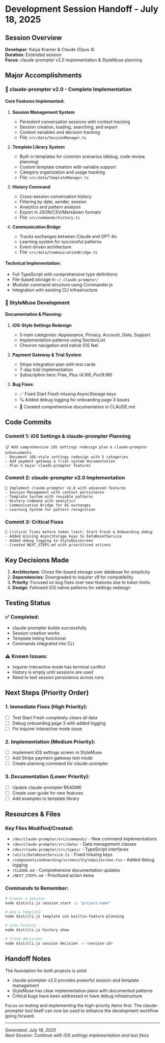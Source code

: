 # Development Session Handoff - July 18, 2025

## Session Overview
**Developer**: Kaiya Kramer & Claude (Opus 4)  
**Duration**: Extended session  
**Focus**: claude-prompter v2.0 implementation & StyleMuse planning  

## Major Accomplishments

### 🚀 claude-prompter v2.0 - Complete Implementation

#### Core Features Implemented:
1. **Session Management System**
   - Persistent conversation sessions with context tracking
   - Session creation, loading, searching, and export
   - Context variables and decision tracking
   - File: `src/data/SessionManager.ts`

2. **Template Library System**
   - Built-in templates for common scenarios (debug, code review, planning)
   - Custom template creation with variable support
   - Category organization and usage tracking
   - File: `src/data/TemplateManager.ts`

3. **History Command**
   - Cross-session conversation history
   - Filtering by date, sender, session
   - Analytics and pattern analysis
   - Export in JSON/CSV/Markdown formats
   - File: `src/commands/history.ts`

4. **Communication Bridge**
   - Tracks exchanges between Claude and GPT-4o
   - Learning system for successful patterns
   - Event-driven architecture
   - File: `src/data/CommunicationBridge.ts`

#### Technical Implementation:
- Full TypeScript with comprehensive type definitions
- File-based storage in `~/.claude-prompter/`
- Modular command structure using Commander.js
- Integration with existing CLI infrastructure

### 📱 StyleMuse Development

#### Documentation & Planning:
1. **iOS-Style Settings Redesign**
   - 5 main categories: Appearance, Privacy, Account, Data, Support
   - Implementation patterns using SectionList
   - Chevron navigation and native iOS feel

2. **Payment Gateway & Trial System**
   - Stripe integration plan with test cards
   - 7-day trial implementation
   - Subscription tiers: Free, Plus ($4.99), Pro ($9.99)

3. **Bug Fixes**:
   - ✅ Fixed Start Fresh missing AsyncStorage keys
   - 🔍 Added debug logging for onboarding page 3 issues
   - 📝 Created comprehensive documentation in CLAUDE.md

## Code Commits

### Commit 1: iOS Settings & claude-prompter Planning
```
📋 Add comprehensive iOS settings redesign plan & claude-prompter enhancements
- Document iOS-style settings redesign with 5 categories
- Add payment gateway & trial system documentation
- Plan 5 major claude-prompter features
```

### Commit 2: claude-prompter v2.0 Implementation
```
🚀 Implement claude-prompter v2.0 with advanced features
- Session Management with context persistence
- Template System with reusable patterns
- History Command with analytics
- Communication Bridge for AI exchanges
- Learning System for pattern recognition
```

### Commit 3: Critical Fixes
```
🔧 Critical fixes before token limit: Start Fresh & Onboarding debug
- Added missing AsyncStorage keys to DataResetService
- Added debug logging to StyleQuizScreen
- Created NEXT_STEPS.md with prioritized actions
```

## Key Decisions Made

1. **Architecture**: Chose file-based storage over database for simplicity
2. **Dependencies**: Downgraded to inquirer v9 for compatibility
3. **Priority**: Focused on bug fixes over new features due to token limits
4. **Design**: Followed iOS native patterns for settings redesign

## Testing Status

### ✅ Completed:
- claude-prompter builds successfully
- Session creation works
- Template listing functional
- Commands integrated into CLI

### ⚠️ Known Issues:
- Inquirer interactive mode has terminal conflict
- History is empty until sessions are used
- Need to test session persistence across runs

## Next Steps (Priority Order)

### 1. Immediate Fixes (High Priority):
- [ ] Test Start Fresh completely clears all data
- [ ] Debug onboarding page 3 with added logging
- [ ] Fix inquirer interactive mode issue

### 2. Implementation (Medium Priority):
- [ ] Implement iOS settings screen in StyleMuse
- [ ] Add Stripe payment gateway test mode
- [ ] Create planning command for claude-prompter

### 3. Documentation (Lower Priority):
- [ ] Update claude-prompter README
- [ ] Create user guide for new features
- [ ] Add examples to template library

## Resources & Files

### Key Files Modified/Created:
- `/dev/claude-prompter/src/commands/` - New command implementations
- `/dev/claude-prompter/src/data/` - Data management classes
- `/dev/claude-prompter/src/types/` - TypeScript interfaces
- `/utils/DataResetService.ts` - Fixed missing keys
- `/components/onboarding/screens/StyleQuizScreen.tsx` - Added debug logging
- `/CLAUDE.md` - Comprehensive documentation updates
- `/NEXT_STEPS.md` - Prioritized action items

### Commands to Remember:
```bash
# Create a session
node dist/cli.js session start -p "project-name"

# Use a template
node dist/cli.js template use builtin-feature-planning

# View history
node dist/cli.js history show

# Track decisions
node dist/cli.js session decision -s <session-id>
```

## Handoff Notes

The foundation for both projects is solid:
- claude-prompter v2.0 provides powerful session and template management
- StyleMuse has clear implementation plans with documented patterns
- Critical bugs have been addressed or have debug infrastructure

Focus on testing and implementing the high-priority items first. The claude-prompter tool itself can now be used to enhance the development workflow going forward.

---
*Generated: July 18, 2025*  
*Next Session: Continue with iOS settings implementation and test fixes*